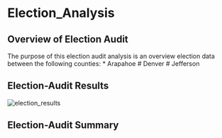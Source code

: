 # Election_Analysis
## Overview of Election Audit
  The purpose of this election audit analysis is an overview election data between the following counties:
    * Arapahoe
    # Denver
    # Jefferson
## Election-Audit Results
![election_results](https://user-images.githubusercontent.com/114452770/197665433-685ac99d-dbe4-4f9b-9c53-29db5b1dc1dd.PNG)




## Election-Audit Summary
